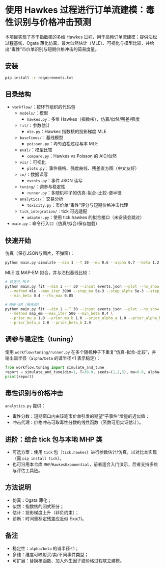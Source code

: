 # 使用 Hawkes 过程进行订单流建模：毒性识别与价格冲击预测

本项目实现了基于指数核的多维 Hawkes 过程，用于高频订单流建模；提供泊松过程基线、Ogata 薄化仿真、最大似然估计（MLE）、可视化与模型比较，并给出“毒性”市价单识别与短期价格冲击的简易度量。

## 安装

```bash
pip install -r requirements.txt
```

## 目录结构

- `workflow/`：按环节组织的代码包
  - `models/`：模型
    - `hawkes.py`：多维 Hawkes（指数核），仿真/似然/残差/强度
  - `fit/`：参数估计
    - `mle.py`：Hawkes 指数核的投影梯度 MLE
  - `baselines/`：基线模型
    - `poisson.py`：均匀泊松过程与率 MLE
  - `eval/`：模型比较
    - `compare.py`：Hawkes vs Poisson 的 AIC/似然
  - `viz/`：可视化
    - `plots.py`：事件栅格、强度曲线、残差直方图（中文友好）
  - `io/`：数据读写
    - `events.py`：事件 JSON 读写
  - `tuning/`：调参与稳定性
    - `runner.py`：多随机种子的仿真-拟合-比较-谱半径
  - `analytics/`：交易分析
    - `toxicity.py`：市价单“毒性”评分与短期价格冲击代理
  - `tick_integration/`：tick 可选适配
    - `adapter.py`：使用 tick.hawkes 的拟合接口（未安装会跳过）
- `main.py`：命令行入口（仿真/拟合/保存加载）

## 快速开始

仿真（保存JSON与图片，不弹窗）：

```bash
python main.py simulate --dim 1 --T 30 --mu 0.6 --alpha 0.7 --beta 1.2 --plot --no_show --min_events 60 --max_retries 80 --out events.json
```

MLE 或 MAP-EM 拟合，并与泊松基线比较：

```bash
# 稳定化 MLE
python main.py fit --dim 1 --T 30 --input events.json --plot --no_show \
  --method mle --max_iter 3000 --step_mu 5e-3 --step_alpha 5e-3 --step_beta 1e-4 \
  --min_beta 0.4 --rho_max 0.85

# MAP-EM（带先验）
python main.py fit --dim 1 --T 30 --input events.json --plot --no_show \
  --method map_em --max_iter 500 --min_beta 0.4 \
  --prior_mu_a 1.0 --prior_mu_b 1.0 --prior_alpha_a 1.0 --prior_alpha_b 1.0 \
  --prior_beta_a 2.0 --prior_beta_b 2.0
```

## 调参与稳定性（tuning）

使用 `workflow/tuning/runner.py` 在多个随机种子下重复“仿真-拟合-比较”，并输出谱半径（`alpha/beta` 的谱半径<1 表示稳定）：

```python
from workflow.tuning import simulate_and_tune
report = simulate_and_tune(dim=1, T=30.0, seeds=(1,2,3), mu=0.6, alpha=0.7, beta=1.2)
print(report)
```

## 毒性识别与价格冲击

`analytics.py` 提供：
- 毒性分数：短期窗口内由该笔市价单引发的期望“子事件”增量的近似值；
- 冲击代理：价格冲击可取毒性分数的线性函数（系数可用实证估计）。

## 进阶：结合 tick 包与本地 MHP 类

- 可选方案：使用 `tick` 包（`tick.hawkes`）进行参数估计/仿真，以对比本实现（需 `pip install tick`）。
- 也可沿用本仓库 `MHP`/`HawkesExponential`，前者适合入门演示，后者支持多维与评估工具链。

## 方法说明

- 仿真：Ogata 薄化；
- 似然：指数核的闭式积分；
- 估计：投影梯度上升（非负约束）；
- 诊断：时间重标定残差应近似 Exp(1)。

## 备注

- 稳定性：`alpha/beta` 的谱半径<1；
- 多维：维度可映射买/卖/不同事件类型；
- 可扩展：替换核函数、加入外生因子或价格过程联立建模。
